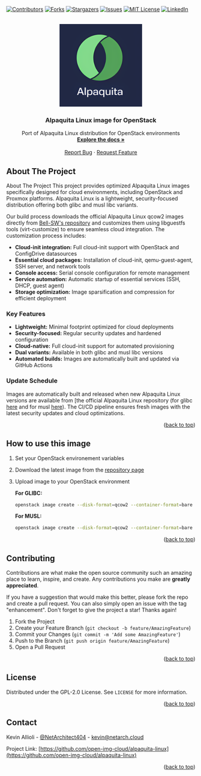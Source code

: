 <div id="top"></div>

<!-- PROJECT SHIELDS -->
[![Contributors][contributors-shield]][contributors-url]
[![Forks][forks-shield]][forks-url]
[![Stargazers][stars-shield]][stars-url]
[![Issues][issues-shield]][issues-url]
[![MIT License][license-shield]][license-url]
[![LinkedIn][linkedin-shield]][linkedin-url]

<!-- PROJECT LOGO -->
<br />
<div align="center">
  <a href="[https://github.com/open-img-cloud/alpaquita-linux](https://github.com/open-img-cloud/alpaquita-linux)">
    <img src="img/logo.png" alt="Logo" width="220">
  </a>

<h3 align="center">Alpaquita Linux image for OpenStack</h3>

  <p align="center">
    Port of Alpaquita Linux distribution for OpenStack environments
    <br />
    <a href="https://github.com/open-img-cloud/alpaquita-linux"><strong>Explore the docs »</strong></a>
    <br />
    <br />
    <a href="https://github.com/open-img-cloud/alpaquita-linux/issues">Report Bug</a>
    ·
    <a href="https://github.com/open-img-cloud/alpaquita-linux/issues">Request Feature</a>
  </p>
</div>

<!-- ABOUT THE PROJECT -->
## About The Project

About The Project
This project provides optimized Alpaquita Linux images specifically designed for cloud environments, including OpenStack and Proxmox platforms. Alpaquita Linux is a lightweight, security-focused distribution offering both glibc and musl libc variants.  

Our build process downloads the official Alpaquita Linux qcow2 images directly from [Bell-SW's repository](https://bell-sw.com/alpaquita-linux/) and customizes them using libguestfs tools (virt-customize) to ensure seamless cloud integration. The customization process includes:

- **Cloud-init integration:** Full cloud-init support with OpenStack and ConfigDrive datasources
- **Essential cloud packages:** Installation of cloud-init, qemu-guest-agent, SSH server, and network tools
- **Console access:** Serial console configuration for remote management
- **Service automation:** Automatic startup of essential services (SSH, DHCP, guest agent)
- **Storage optimization:** Image sparsification and compression for efficient deployment

### Key Features

- **Lightweight:** Minimal footprint optimized for cloud deployments
- **Security-focused:** Regular security updates and hardened configuration
- **Cloud-native:** Full cloud-init support for automated provisioning
- **Dual variants:** Available in both glibc and musl libc versions
- **Automated builds:** Images are automatically built and updated via GitHub Actions

### Update Schedule

Images are automatically built and released when new Alpaquita Linux versions are available from [the official Alpaquita Linux repository (for glibc [here](https://packages.bell-sw.com/browse/alpaquita/glibc/stream/releases/x86_64/) and for musl [here](https://packages.bell-sw.com/browse/alpaquita/musl/stream/releases/x86_64/)). The CI/CD pipeline ensures fresh images with the latest security updates and cloud optimizations.

<p align="right">(<a href="#top">back to top</a>)</p>

## How to use this image

1. Set your OpenStack environement variables
2. Download the latest image from the [repository page](https://repo.openimages.cloud/alpaquita-linux/ "Images Repository")
3. Upload image to your OpenStack environment  

   **For GLIBC:**
   ```sh
   openstack image create --disk-format=qcow2 --container-format=bare --file alpaquita-<VERSION>-glibc-x86_64.qcow2  'Alpaquita Linux Stream (glibc)'
   ```
   **For MUSL:**
   ```sh
   openstack image create --disk-format=qcow2 --container-format=bare --file alpaquita-<VERSION>-musl-x86_64.qcow2  'Alpaquita Linux Stream (musl)'
   ```

<p align="right">(<a href="#top">back to top</a>)</p>

<!-- CONTRIBUTING -->
## Contributing

Contributions are what make the open source community such an amazing place to learn, inspire, and create. Any contributions you make are **greatly appreciated**.

If you have a suggestion that would make this better, please fork the repo and create a pull request. You can also simply open an issue with the tag "enhancement".
Don't forget to give the project a star! Thanks again!

1. Fork the Project
2. Create your Feature Branch (`git checkout -b feature/AmazingFeature`)
3. Commit your Changes (`git commit -m 'Add some AmazingFeature'`)
4. Push to the Branch (`git push origin feature/AmazingFeature`)
5. Open a Pull Request

<p align="right">(<a href="#top">back to top</a>)</p>



<!-- LICENSE -->
## License

Distributed under the GPL-2.0 License. See `LICENSE` for more information.

<p align="right">(<a href="#top">back to top</a>)</p>



<!-- CONTACT -->
## Contact

Kevin Allioli - [@NetArchitect404](https://x.com/NetArchitect404) - kevin@netarch.cloud

Project Link: [https://github.com/open-img-cloud/alpaquita-linux](https://github.com/open-img-cloud/alpaquita-linux)

<p align="right">(<a href="#top">back to top</a>)</p>


<!-- MARKDOWN LINKS & IMAGES -->
<!-- https://www.markdownguide.org/basic-syntax/#reference-style-links -->
[contributors-shield]: https://img.shields.io/github/contributors/open-img-cloud/alpaquita-linux.svg?style=for-the-badge
[contributors-url]: https://github.com/open-img-cloud/alpaquita-linux/graphs/contributors
[forks-shield]: https://img.shields.io/github/forks/open-img-cloud/alpaquita-linux.svg?style=for-the-badge
[forks-url]: https://github.com/open-img-cloud/alpaquita-linux/network/members
[stars-shield]: https://img.shields.io/github/stars/open-img-cloud/alpaquita-linux.svg?style=for-the-badge
[stars-url]: https://github.com/open-img-cloud/alpaquita-linux/stargazers
[issues-shield]: https://img.shields.io/github/issues/open-img-cloud/alpaquita-linux.svg?style=for-the-badge
[issues-url]: https://github.com/open-img-cloud/alpaquita-linux/issues
[license-shield]: https://img.shields.io/github/license/open-img-cloud/alpaquita-linux.svg?style=for-the-badge
[license-url]: https://github.com/open-img-cloud/alpaquita-linux/blob/master/LICENSE
[linkedin-shield]: https://img.shields.io/badge/-LinkedIn-black.svg?style=for-the-badge&logo=linkedin&colorB=555
[linkedin-url]: https://linkedin.com/in/kevinallioli
